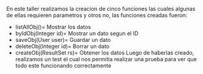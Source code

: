 En este taller realizamos la creacion de cinco funciones las cuales algunas de ellas requieren parametros y otros no, las funciones creadas fueron: 
- listAllObj()= Mostrar los datos
- byIdObj(Integer id)= Mostrar un dato segun el ID
- saveObj(User user)= Guardar un dato
- deleteObj(Integer id)= Borrar un dato
- createObj(ResultSet rs)= Obtener los datos
Luego de haberlas creado, realizamos un test el cual nos permitia realizar una prueba para ver que todo este funcionando correctamente 
